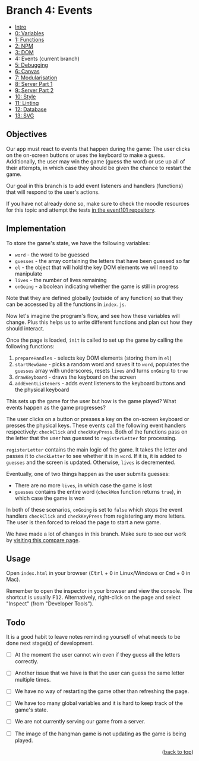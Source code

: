 <div id="top"></div>

<!-- BRANCH TITLE -->

# Branch 4: Events

- [Intro](https://github.dev/manighahrmani/hangman-in-branches)
- [0: Variables](https://github.com/portsoc/hangman-in-branches/tree/0)
- [1: Functions](https://github.com/portsoc/hangman-in-branches/tree/1)
- [2: NPM](https://github.com/portsoc/hangman-in-branches/tree/2)
- [3: DOM](https://github.com/portsoc/hangman-in-branches/tree/3)
- 4: Events (current branch)
- [5: Debugging](https://github.com/portsoc/hangman-in-branches/tree/5)
- [6: Canvas](https://github.com/portsoc/hangman-in-branches/tree/6)
- [7: Modularisation](https://github.com/portsoc/hangman-in-branches/tree/7)
- [8: Server Part 1](https://github.com/portsoc/hangman-in-branches/tree/8)
- [9: Server Part 2](https://github.com/portsoc/hangman-in-branches/tree/9)
- [10: Style](https://github.com/portsoc/hangman-in-branches/tree/10)
- [11: Linting](https://github.com/portsoc/hangman-in-branches/tree/11)
- [12: Database](https://github.com/portsoc/hangman-in-branches/tree/12)
- [13: SVG](https://github.com/portsoc/hangman-in-branches/tree/13)

## Objectives

Our app must react to events that happen during the game: The user clicks on the on-screen buttons or uses the keyboard to make a guess.
Additionally, the user may win the game (guess the word) or use up all of their attempts, in which case they should be given the chance to restart the game.

Our goal in this branch is to add event listeners and handlers (functions) that will respond to the user's actions.

If you have not already done so, make sure to check the moodle resources for this topic and attempt the tests [in the event101 repository](https://github.com/portsoc/events101).

## Implementation

To store the game's state, we have the following variables:

- `word` - the word to be guessed
- `guesses` - the array containing the letters that have been guessed so far
- `el` - the object that will hold the key DOM elements we will need to manipulate
- `lives` - the number of lives remaining
- `onGoing` - a boolean indicating whether the game is still in progress

Note that they are defined globally (outside of any function) so that they can be accessed by all the functions in `index.js`.

Now let's imagine the program's flow, and see how these variables will change.
Plus this helps us to write different functions and plan out how they should interact.

Once the page is loaded, `init` is called to set up the game by calling the following functions:

1. `prepareHandles` - selects key DOM elements (storing them in `el`)
1. `startNewGame` - picks a random word and saves it to `word`, populates the `guesses` array with underscores, resets `lives` and turns `onGoing` to `true`
1. `drawKeyboard` - draws the keyboard on the screen
1. `addEventListeners` - adds event listeners to the keyboard buttons and the physical keyboard

This sets up the game for the user but how is the game played?
What events happen as the game progresses?

The user clicks on a button or presses a key on the on-screen keyboard or presses the physical keys.
These events call the following event handlers respectively: `checkClick` and `checkKeyPress`.
Both of the functions pass on the letter that the user has guessed to `registerLetter` for processing.

`registerLetter` contains the main logic of the game.
It takes the letter and passes it to `checkLetter` to see whether it is in `word`.
If it is, it is added to `guesses` and the screen is updated.
Otherwise, `lives` is decremented.

Eventually, one of two things happen as the user submits guesses:

- There are no more `lives`, in which case the game is lost
- `guesses` contains the entire word (`checkWon` function returns `true`), in which case the game is won

In both of these scenarios, `onGoing` is set to `false` which stops the event handlers `checkClick` and `checkKeyPress` from registering any more letters.
The user is then forced to reload the page to start a new game.

We have made a lot of changes in this branch.
Make sure to see our work by [visiting this compare page](https://github.com/portsoc/hangman-in-branches/compare/3...4?diff=split).

## Usage

Open `index.html` in your browser (<kbd>Ctrl</kbd> + <kbd>O</kbd> in Linux/Windows or <kbd>Cmd</kbd> + <kbd>O</kbd> in Mac).

Remember to open the inspector in your browser and view the console.
The shortcut is usually <kbd>F12</kbd>.
Alternatively, right-click on the page and select "Inspect" (from "Developer Tools").

## Todo

It is a good habit to leave notes reminding yourself of what needs to be done next stage(s) of development.

- [ ] At the moment the user cannot win even if they guess all the letters correctly.

- [ ] Another issue that we have is that the user can guess the same letter multiple times.

- [ ] We have no way of restarting the game other than refreshing the page.

- [ ] We have too many global variables and it is hard to keep track of the game's state.

- [ ] We are not currently serving our game from a server.

- [ ] The image of the hangman game is not updating as the game is being played.

<p align="right">(<a href="#top">back to top</a>)</p>
